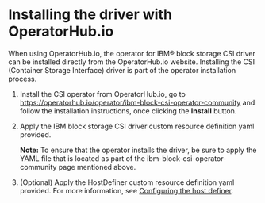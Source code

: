 # Installing the driver with OperatorHub.io

When using OperatorHub.io, the operator for IBM® block storage CSI driver can be installed directly from the OperatorHub.io website. Installing the CSI (Container Storage Interface) driver is part of the operator installation process.

1. Install the CSI operator from OperatorHub.io, go to https://operatorhub.io/operator/ibm-block-csi-operator-community and follow the installation instructions, once clicking the **Install** button.

2. Apply the IBM block storage CSI driver custom resource definition yaml provided.

    **Note:** To ensure that the operator installs the driver, be sure to apply the YAML file that is located as part of the ibm-block-csi-operator-community page mentioned above.

3. (Optional) Apply the HostDefiner custom resource definition yaml provided. For more information, see [Configuring the host definer](../configuration/configuring_hostdefiner.md).
